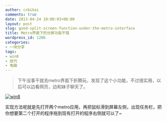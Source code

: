 ```yaml
---
author: ccbikai
comments: true
date: 2013-04-24 10:00:03+08:00
layout: post
slug: good-split-screen-function-under-the-metro-interface
title: Metro界面下的分屏功能不错
wordpress_id: 1206
categories:
- 一块分享
tags:
- win8
- 技巧
- 电脑
---
```


> 下午没事干就去metro界面下折腾玩，发现了这个小功能，不过很实用，以后可以边看网页，边和妹子聊天了。




[![win8](http://ww2.sinaimg.cn/mw690/a74ecc4cjw1e494qgujytj211x0lbgqn.jpg)](http://ww2.sinaimg.cn/large/a74ecc4cjw1e494qgujytj211x0lbgqn.jpg)


<!-- more -->

实现方法呢就是先打开两个metro应用，再把鼠标滑到屏幕左侧，出现任务栏，把你想要第二个打开的程序拖到现有打开的程序右侧就可以了~
